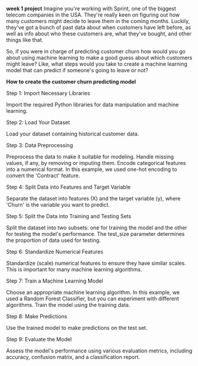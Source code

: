 
**week 1 project**
Imagine you're working with Sprint, one of the biggest telecom companies in the USA. They're really keen on figuring out how many customers might decide to leave them in the coming months. Luckily, they've got a bunch of past data about when customers have left before, as well as info about who these customers are, what they've bought, and other things like that.

So, if you were in charge of predicting customer churn how would you go about using machine learning to make a good guess about which customers might leave? Like, what steps would you take to create a machine learning model that can predict if someone's going to leave or not?

**How to create the customer churn predicting model**

Step 1: Import Necessary Libraries

Import the required Python libraries for data manipulation and machine learning.

Step 2: Load Your Dataset

Load your dataset containing historical customer data.

Step 3: Data Preprocessing

Preprocess the data to make it suitable for modeling.
Handle missing values, if any, by removing or imputing them.
Encode categorical features into a numerical format. In this example, we used one-hot encoding to convert the 'Contract' feature.

Step 4: Split Data into Features and Target Variable

Separate the dataset into features (X) and the target variable (y), where 'Churn' is the variable you want to predict.

Step 5: Split the Data into Training and Testing Sets

Split the dataset into two subsets: one for training the model and the other for testing the model's performance.
The test_size parameter determines the proportion of data used for testing.

Step 6: Standardize Numerical Features

Standardize (scale) numerical features to ensure they have similar scales. This is important for many machine learning algorithms.

Step 7: Train a Machine Learning Model

Choose an appropriate machine learning algorithm. In this example, we used a Random Forest Classifier, but you can experiment with different algorithms.
Train the model using the training data.

Step 8: Make Predictions

Use the trained model to make predictions on the test set.

Step 9: Evaluate the Model

Assess the model's performance using various evaluation metrics, including accuracy, confusion matrix, and a classification report.


